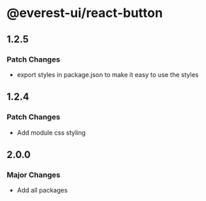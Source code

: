 # @everest-ui/react-button

## 1.2.5

### Patch Changes

- export styles in package.json to make it easy to use the styles

## 1.2.4

### Patch Changes

- Add module css styling

## 2.0.0

### Major Changes

- Add all packages
